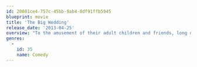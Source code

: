 ```yaml
---
id: 20081ce4-757c-45bb-9ab4-0df91ffb5945
blueprint: movie
title: 'The Big Wedding'
release_date: '2013-04-25'
overview: "To the amusement of their adult children and friends, long divorced couple Don and Ellie Griffin are once again forced to play the happy couple for the sake of their adopted son's wedding after his ultra conservative biological mother unexpectedly decides to fly halfway across the world to attend. With all of the wedding guests looking on, the Griffins are hilariously forced to confront their past, present and future - and hopefully avoid killing each other in the process."
genres:
  -
    id: 35
    name: Comedy
---
```


